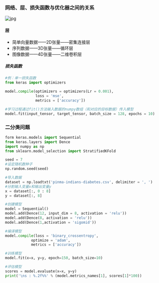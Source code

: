 ### 网络、层、损失函数与优化器之间的关系

![jpg](https://s2.loli.net/2022/01/20/LREf1wsTXbhU9ga.jpg)

#### 层

- 简单向量数据——2D张量——密集连接层
- 序列数据——3D张量——循环层
- 图像数据——4D张量——二维卷积层

##### 损失函数

```python
#例：单一损失函数
from keras import optimizers

model.compile(optimizers = optimizers(Lr = 0.001),
              loss = 'mse',
              metrics = ['accuracy'])
```

```python
#学习过程通过fit()方法输入数据的numpy数组（和对应的目标数据）传入模型
model.fit(input_tensor, target_tensor, batch_size = 128, epochs = 10)
```



### 二分类问题

```python
form keras.models import Sequential
from keras.layers import Dence
import numpy as np
from sklearn.model_selection import StratifiedKFold

seed = 7
#设定随机数种子
np.random.seed(seed)

#导入数据
dataset = np.loadtxt('pinma-indians-diabetes.csv', delimiter = ', ')
#分割输入变量x和输出变量y
x = dataset[:, 0 : 8]
y = dataset[:, 8]

#创建模型
model = Sequential()
model.add(Dence(12, input_dim = 8, activation = 'relu'))
model.add(Dence(8, activation = 'relu'))
model.add(Dence(1,activation = 'sigomid'))

#编译模型
model.compile(loss = 'binary_crossentropy',
            optimize = 'adam', 
            metrics = ['accuracy'])

#训练模型
model.fit(x=x, y=y, epoch=150, batch_size=10)

#评估模型
scores = model.evaluate(x=x, y=y)
print('\ns : %.2f%%' % (model.metrics_names[1], scores[1]*100))


```

